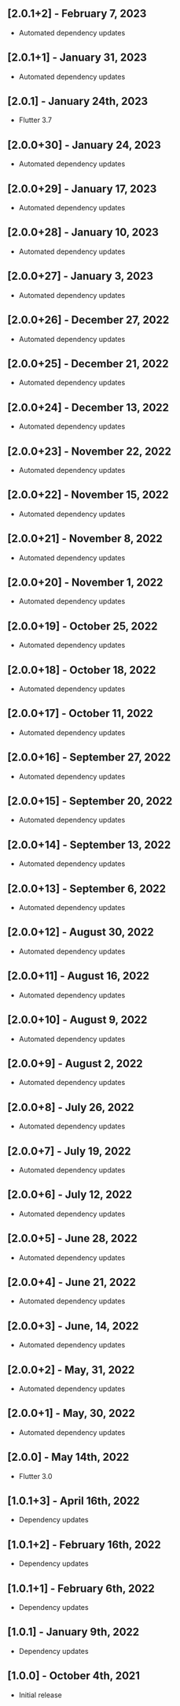 ## [2.0.1+2] - February 7, 2023

* Automated dependency updates


## [2.0.1+1] - January 31, 2023

* Automated dependency updates


## [2.0.1] - January 24th, 2023

* Flutter 3.7


## [2.0.0+30] - January 24, 2023

* Automated dependency updates


## [2.0.0+29] - January 17, 2023

* Automated dependency updates


## [2.0.0+28] - January 10, 2023

* Automated dependency updates


## [2.0.0+27] - January 3, 2023

* Automated dependency updates


## [2.0.0+26] - December 27, 2022

* Automated dependency updates


## [2.0.0+25] - December 21, 2022

* Automated dependency updates


## [2.0.0+24] - December 13, 2022

* Automated dependency updates


## [2.0.0+23] - November 22, 2022

* Automated dependency updates


## [2.0.0+22] - November 15, 2022

* Automated dependency updates


## [2.0.0+21] - November 8, 2022

* Automated dependency updates


## [2.0.0+20] - November 1, 2022

* Automated dependency updates


## [2.0.0+19] - October 25, 2022

* Automated dependency updates


## [2.0.0+18] - October 18, 2022

* Automated dependency updates


## [2.0.0+17] - October 11, 2022

* Automated dependency updates


## [2.0.0+16] - September 27, 2022

* Automated dependency updates


## [2.0.0+15] - September 20, 2022

* Automated dependency updates


## [2.0.0+14] - September 13, 2022

* Automated dependency updates


## [2.0.0+13] - September 6, 2022

* Automated dependency updates


## [2.0.0+12] - August 30, 2022

* Automated dependency updates


## [2.0.0+11] - August 16, 2022

* Automated dependency updates


## [2.0.0+10] - August 9, 2022

* Automated dependency updates


## [2.0.0+9] - August 2, 2022

* Automated dependency updates


## [2.0.0+8] - July 26, 2022

* Automated dependency updates


## [2.0.0+7] - July 19, 2022

* Automated dependency updates


## [2.0.0+6] - July 12, 2022

* Automated dependency updates


## [2.0.0+5] - June 28, 2022

* Automated dependency updates


## [2.0.0+4] - June 21, 2022

* Automated dependency updates


## [2.0.0+3] - June, 14, 2022

* Automated dependency updates


## [2.0.0+2] - May, 31, 2022

* Automated dependency updates


## [2.0.0+1] - May, 30, 2022

* Automated dependency updates


## [2.0.0] - May 14th, 2022

* Flutter 3.0


## [1.0.1+3] - April 16th, 2022

* Dependency updates


## [1.0.1+2] - February 16th, 2022

* Dependency updates


## [1.0.1+1] - February 6th, 2022

* Dependency updates


## [1.0.1] - January 9th, 2022

* Dependency updates


## [1.0.0] - October 4th, 2021

* Initial release

































